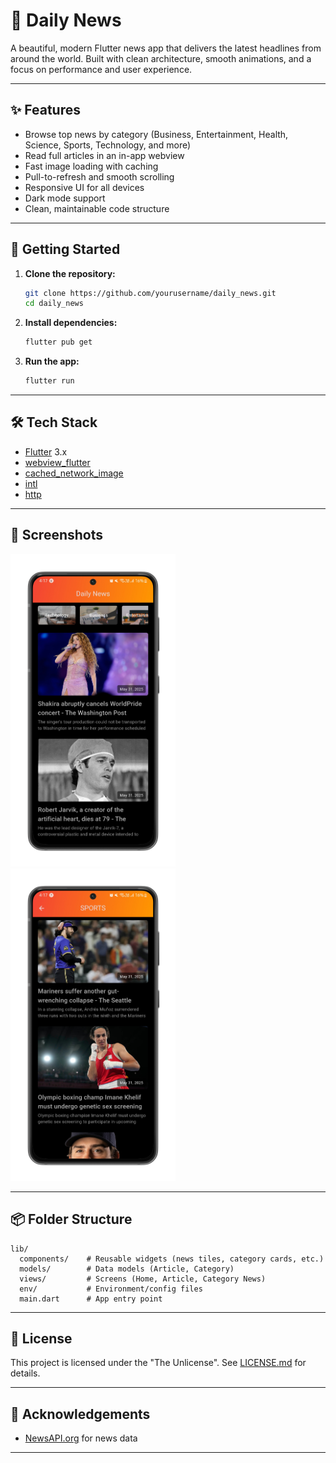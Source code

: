 # 📰 Daily News

A beautiful, modern Flutter news app that delivers the latest headlines from around the world. Built
with clean architecture, smooth animations, and a focus on performance and user experience.

---

## ✨ Features

- Browse top news by category (Business, Entertainment, Health, Science, Sports, Technology, and
  more)
- Read full articles in an in-app webview
- Fast image loading with caching
- Pull-to-refresh and smooth scrolling
- Responsive UI for all devices
- Dark mode support
- Clean, maintainable code structure

---

## 🚀 Getting Started

1. **Clone the repository:**
   ```bash
   git clone https://github.com/yourusername/daily_news.git
   cd daily_news
   ```
2. **Install dependencies:**
   ```bash
   flutter pub get
   ```
3. **Run the app:**
   ```bash
   flutter run
   ```

---

## 🛠️ Tech Stack

- [Flutter](https://flutter.dev/) 3.x
- [webview_flutter](https://pub.dev/packages/webview_flutter)
- [cached_network_image](https://pub.dev/packages/cached_network_image)
- [intl](https://pub.dev/packages/intl)
- [http](https://pub.dev/packages/http)

---

## 📸 Screenshots

<img src="screenshots/home.png" alt="Home" height="500" /> <img src="screenshots/sports.png" alt="SPORTS" height="500" />  

  
---

## 📦 Folder Structure

```
lib/
  components/    # Reusable widgets (news tiles, category cards, etc.)
  models/        # Data models (Article, Category)
  views/         # Screens (Home, Article, Category News)
  env/           # Environment/config files
  main.dart      # App entry point
```

---

## 📄 License

This project is licensed under the "The Unlicense". See [LICENSE.md](LICENSE.md) for details.

---

## 🙏 Acknowledgements

- [NewsAPI.org](https://newsapi.org/) for news data

---

